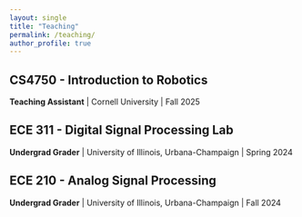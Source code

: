 ```yaml
---
layout: single
title: "Teaching"
permalink: /teaching/
author_profile: true
---
```


## CS4750 - Introduction to Robotics
**Teaching Assistant** | Cornell University | Fall 2025

## ECE 311 - Digital Signal Processing Lab
**Undergrad Grader** | University of Illinois, Urbana-Champaign | Spring 2024

## ECE 210 - Analog Signal Processing
**Undergrad Grader** | University of Illinois, Urbana-Champaign | Fall 2024

